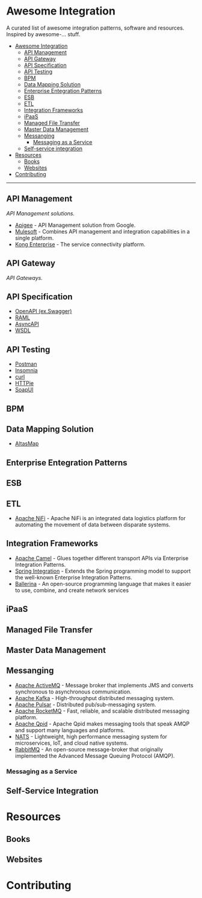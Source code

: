 # Awesome Integration

A curated list of awesome integration patterns, software and resources. Inspired by awesome-... stuff.

- [Awesome Integration](#awesome-integration)
  - [API Management](#api-management) 
  - [API Gateway](#api-gateway)
  - [API Specification](#api-specification)
  - [API Testing](#api-testing)
  - [BPM](#bpm)
  - [Data Mapping Solution](#data-mapping-solution) 
  - [Enterprise Entegration Patterns](#enterprise-entegration-patterns) 
  - [ESB](#esb)
  - [ETL](#etl)
  - [Integration Frameworks](#integration-frameworks)
  - [iPaaS](#ipaas)
  - [Managed File Transfer](#managed-file-transfer)
  - [Master Data Management](#master-data-management)
  - [Messanging](#messanging)
    - [Messaging as a Service](#messaging-as-a-service)
  - [Self-service integration](#self-service-integration)
- [Resources](#resources)
    - [Books](#books)
    - [Websites](#websites)
- [Contributing](#contributing)

---

## API Management
*API Management solutions.*
* [Apigee](https://cloud.google.com/apigee) - API Management solution from Google.
* [Mulesoft](https://www.mulesoft.com/platform/api/manager) - Combines API management and integration capabilities in a single platform.
* [Kong Enterprise](https://konghq.com/products/kong-enterprise) - The service connectivity platform.

## API Gateway
*API Gateways.*

## API Specification

* [OpenAPI (ex.Swagger)](https://spec.openapis.org/oas/v3.1.0)
* [RAML](https://github.com/raml-org/raml-spec/blob/master/versions/raml-10/raml-10.md/)
* [AsyncAPI](https://www.asyncapi.com/docs/specifications/v2.0.0)
* [WSDL](http://www.w3.org/TR/wsdl20)

## API Testing

* [Postman](https://www.postman.com/product/api-client/)
* [Insomnia](https://insomnia.rest/products/insomnia)
* [curl](https://github.com/curl/curl)
* [HTTPie](https://httpie.io)
* [SoapUI](https://www.soapui.org/tools/soapui)

## BPM

## Data Mapping Solution

* [AltasMap](https://www.atlasmap.io/)

## Enterprise Entegration Patterns

## ESB

## ETL
- [Apache NiFi](https://nifi.apache.org/) - Apache NiFi is an integrated data logistics platform for automating the movement of data between disparate systems.

## Integration Frameworks
- [Apache Camel](https://camel.apache.org) - Glues together different transport APIs via Enterprise Integration Patterns.
- [Spring Integration](https://spring.io/projects/spring-integration) - Extends the Spring programming model to support the well-known Enterprise Integration Patterns.
- [Ballerina](https://ballerina.io/) - An open-source programming language that makes it easier to use, combine, and create network services

## iPaaS

## Managed File Transfer

## Master Data Management

## Messanging

- [Apache ActiveMQ](https://activemq.apache.org) - Message broker that implements JMS and converts synchronous to asynchronous communication.
- [Apache Kafka](https://kafka.apache.org) - High-throughput distributed messaging system.
- [Apache Pulsar](https://pulsar.apache.org) - Distributed pub/sub-messaging system.
- [Apache RocketMQ](https://rocketmq.apache.org) - Fast, reliable, and scalable distributed messaging platform.
- [Apache Qpid](https://qpid.apache.org) - Apache Qpid makes messaging tools that speak AMQP and support many languages and platforms.
- [NATS](https://github.com/nats-io/gnatsd) - Lightweight, high performance messaging system for microservices, IoT, and cloud native systems.
- [RabbitMQ](https://www.rabbitmq.com) - An open-source message-broker that originally implemented the Advanced Message Queuing Protocol (AMQP).

### Messaging as a Service

## Self-Service Integration

# Resources

## Books

## Websites

# Contributing

